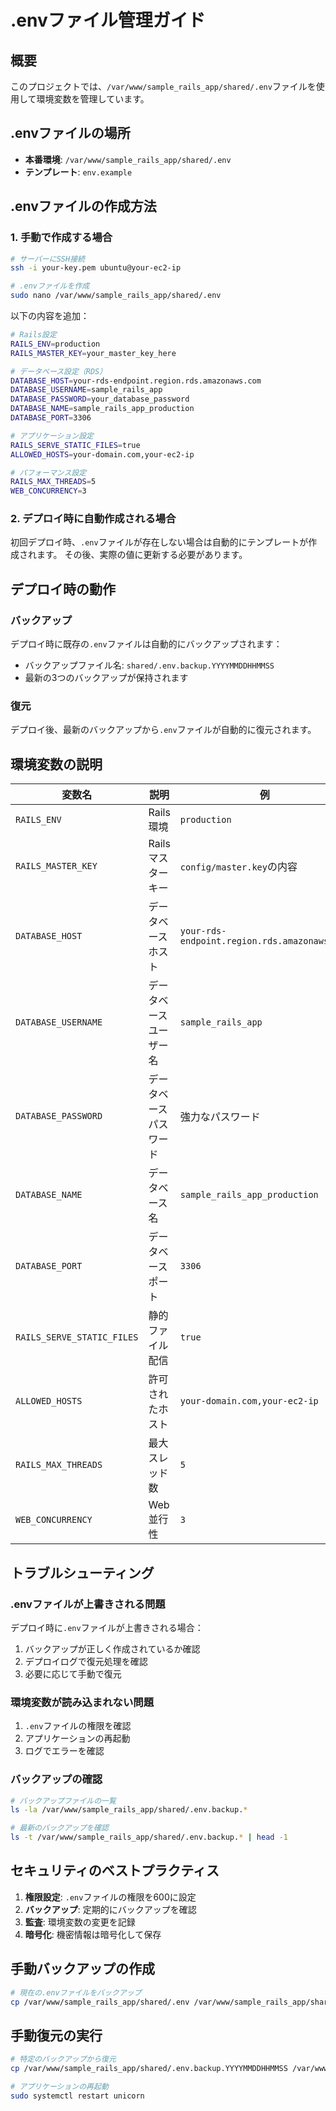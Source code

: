 # .envファイル管理ガイド

## 概要
このプロジェクトでは、`/var/www/sample_rails_app/shared/.env`ファイルを使用して環境変数を管理しています。

## .envファイルの場所
- **本番環境**: `/var/www/sample_rails_app/shared/.env`
- **テンプレート**: `env.example`

## .envファイルの作成方法

### 1. 手動で作成する場合
```bash
# サーバーにSSH接続
ssh -i your-key.pem ubuntu@your-ec2-ip

# .envファイルを作成
sudo nano /var/www/sample_rails_app/shared/.env
```

以下の内容を追加：
```bash
# Rails設定
RAILS_ENV=production
RAILS_MASTER_KEY=your_master_key_here

# データベース設定（RDS）
DATABASE_HOST=your-rds-endpoint.region.rds.amazonaws.com
DATABASE_USERNAME=sample_rails_app
DATABASE_PASSWORD=your_database_password
DATABASE_NAME=sample_rails_app_production
DATABASE_PORT=3306

# アプリケーション設定
RAILS_SERVE_STATIC_FILES=true
ALLOWED_HOSTS=your-domain.com,your-ec2-ip

# パフォーマンス設定
RAILS_MAX_THREADS=5
WEB_CONCURRENCY=3
```

### 2. デプロイ時に自動作成される場合
初回デプロイ時、`.env`ファイルが存在しない場合は自動的にテンプレートが作成されます。
その後、実際の値に更新する必要があります。

## デプロイ時の動作

### バックアップ
デプロイ時に既存の`.env`ファイルは自動的にバックアップされます：
- バックアップファイル名: `shared/.env.backup.YYYYMMDDHHMMSS`
- 最新の3つのバックアップが保持されます

### 復元
デプロイ後、最新のバックアップから`.env`ファイルが自動的に復元されます。

## 環境変数の説明

| 変数名 | 説明 | 例 |
|--------|------|-----|
| `RAILS_ENV` | Rails環境 | `production` |
| `RAILS_MASTER_KEY` | Railsマスターキー | `config/master.key`の内容 |
| `DATABASE_HOST` | データベースホスト | `your-rds-endpoint.region.rds.amazonaws.com` |
| `DATABASE_USERNAME` | データベースユーザー名 | `sample_rails_app` |
| `DATABASE_PASSWORD` | データベースパスワード | 強力なパスワード |
| `DATABASE_NAME` | データベース名 | `sample_rails_app_production` |
| `DATABASE_PORT` | データベースポート | `3306` |
| `RAILS_SERVE_STATIC_FILES` | 静的ファイル配信 | `true` |
| `ALLOWED_HOSTS` | 許可されたホスト | `your-domain.com,your-ec2-ip` |
| `RAILS_MAX_THREADS` | 最大スレッド数 | `5` |
| `WEB_CONCURRENCY` | Web並行性 | `3` |

## トラブルシューティング

### .envファイルが上書きされる問題
デプロイ時に`.env`ファイルが上書きされる場合：
1. バックアップが正しく作成されているか確認
2. デプロイログで復元処理を確認
3. 必要に応じて手動で復元

### 環境変数が読み込まれない問題
1. `.env`ファイルの権限を確認
2. アプリケーションの再起動
3. ログでエラーを確認

### バックアップの確認
```bash
# バックアップファイルの一覧
ls -la /var/www/sample_rails_app/shared/.env.backup.*

# 最新のバックアップを確認
ls -t /var/www/sample_rails_app/shared/.env.backup.* | head -1
```

## セキュリティのベストプラクティス

1. **権限設定**: `.env`ファイルの権限を600に設定
2. **バックアップ**: 定期的にバックアップを確認
3. **監査**: 環境変数の変更を記録
4. **暗号化**: 機密情報は暗号化して保存

## 手動バックアップの作成
```bash
# 現在の.envファイルをバックアップ
cp /var/www/sample_rails_app/shared/.env /var/www/sample_rails_app/shared/.env.backup.manual.$(date +%Y%m%d%H%M%S)
```

## 手動復元の実行
```bash
# 特定のバックアップから復元
cp /var/www/sample_rails_app/shared/.env.backup.YYYYMMDDHHMMSS /var/www/sample_rails_app/shared/.env

# アプリケーションの再起動
sudo systemctl restart unicorn
``` 